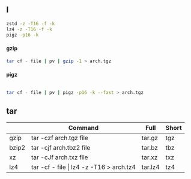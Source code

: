 ## I

```bash
zstd -z -T16 -f -k
lz4 -z -T16 -f -k
pigz -p16 -k
```

#### gzip

```bash
tar cf - file | pv | gzip -1 > arch.tgz
```

#### pigz

```bash

tar cf - file | pv | pigz -p16 -k --fast > arch.tgz
```

## tar

|       	| Command                                     	| Full    	| Short 	|
|-------	|---------------------------------------------	|---------	|-------	|
| gzip  	| tar -czf arch.tgz file                   	| tar.gz  	| tgz   	|
| bzip2 	| tar -cjf arch.tbz2 file                  	| tar.bz  	| tbz   	|
| xz    	| tar -cJf arch.txz file                   	| tar.xz  	| txz   	|
| lz4   	| tar -cf - file \| lz4 -z -T16 > arch.tz4 	| tar.lz4 	| tz4   	|
